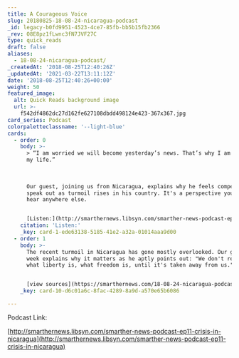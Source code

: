 ```yaml
---
title: A Courageous Voice
slug: 20180825-18-08-24-nicaragua-podcast
_id: legacy-b0fd9951-4523-4ce7-85fb-bb5b15fb2366
_rev: O8E8pz1fLwnc3fN7JVF27C
type: quick_reads
draft: false
aliases:
  - 18-08-24-nicaragua-podcast/
_createdAt: '2018-08-25T12:40:26Z'
_updatedAt: '2021-03-22T13:11:12Z'
date: '2018-08-25T12:40:26+00:00'
weight: 50
featured_image:
  alt: Quick Reads background image
  url: >-
    f542df4862dc27d162fe627108dbdd498124e423-367x367.jpg
card_series: Podcast
colorpaletteclassname: '--light-blue'
cards:
  - order: 0
    body: >-
      > “I am worried we will become yesterday’s news. That’s why I am risking
      my life.”  
        
        
        
      Our guest, joining us from Nicaragua, explains why he feels compelled to
      speak out as turmoil rises in his country. It's a perspective you won't
      hear anywhere else.


      [Listen:](http://smarthernews.libsyn.com/smarther-news-podcast-ep11-crisis-in-nicaragua)
    citation: 'Listen:'
    _key: card-1-ede63138-5185-41e2-a32a-01014aaa9d00
  - order: 1
    body: >-
      The recent turmoil in Nicaragua has gone mostly overlooked. Our guest this
      week explains why it matters as he aptly points out: "We don't really know
      what liberty is, what freedom is, until it's taken away from us."


      [view sources](https://smarthernews.com/18-08-24-nicaragua-podcast/)
    _key: card-10-d6c01a6c-8fac-4289-8a9d-a570e65b6086

---
```

Podcast Link:

[http://smarthernews.libsyn.com/smarther-news-podcast-ep11-crisis-in-nicaragua](http://smarthernews.libsyn.com/smarther-news-podcast-ep11-crisis-in-nicaragua)